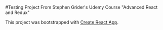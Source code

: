 #Testing Project
From Stephen Grider's Udemy Course "Advanced React and Redux"



This project was bootstrapped with [Create React App](https://github.com/facebookincubator/create-react-app).

